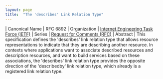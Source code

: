 ```yaml
---
layout: page
title:  "The 'describes' Link Relation Type"
---
```


| Canonical Name | RFC 6892
| Organization | [Internet Engineering Task Force (IETF)](..)
| Series | [Request for Comments (RFC)](..)
| Abstract | This specification defines the 'describes' link relation type that allows resource representations to indicate that they are describing another resource. In contexts where applications want to associate described resources and description resources, and want to build services based on these associations, the 'describes' link relation type provides the opposite direction of the 'describedby' link relation type, which already is a registered link relation type.